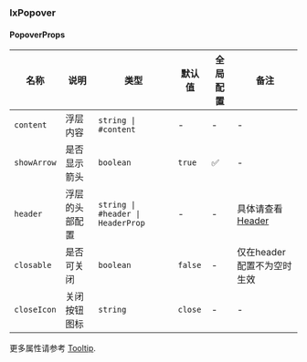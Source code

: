 
### IxPopover

#### PopoverProps

| 名称 | 说明 | 类型  | 默认值 | 全局配置 | 备注 |
| --- | --- | --- | --- | --- | --- |
| `content` | 浮层内容 | `string \| #content` | - | - | - |
| `showArrow` | 是否显示箭头 | `boolean` | `true` | ✅ | - |
| `header` | 浮层的头部配置 | `string \| #header \| HeaderProp` | - | - | 具体请查看[Header](/components/header/zh#HeaderProps) |
| `closable` | 是否可关闭 | `boolean` | `false` | - | 仅在header配置不为空时生效 |
| `closeIcon` | 关闭按钮图标 | `string` | `close` | - | - |

更多属性请参考 [Tooltip](/components/tooltip/zh#TooltipProps).
